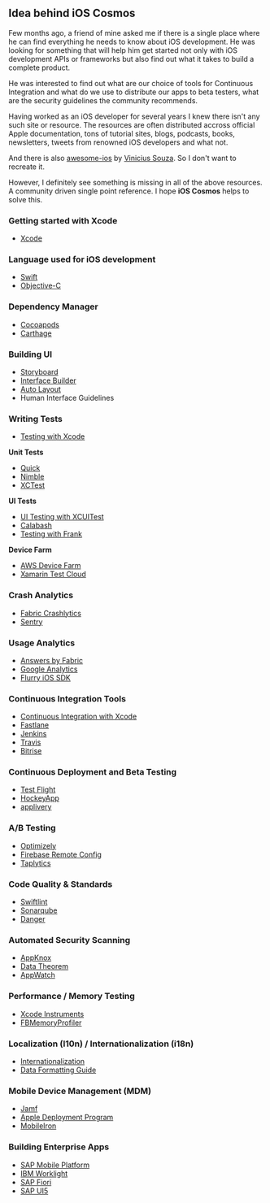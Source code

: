## Idea behind iOS Cosmos

Few months ago, a friend of mine asked me if there is a single place where he can find everything he needs to know about iOS development. He was looking for something that will help him get started not only with iOS development APIs or frameworks but also find out what it takes to build a complete product. 

He was interested to find out what are our choice of tools for Continuous Integration and what do we use to distribute our apps to beta testers, what are the security guidelines the community recommends. 

Having worked as an iOS developer for several years I knew there isn't any such site or resource. The resources are often distributed accross official Apple documentation, tons of tutorial sites, blogs, podcasts, books, newsletters, tweets from renowned iOS developers and what not. 

And there is also [awesome-ios](https://github.com/vsouza/awesome-ios) by [Vinicius Souza](https://github.com/vsouza). So I don't want to recreate it. 

However, I definitely see something is missing in all of the above resources. A community driven single point reference. I hope **iOS Cosmos** helps to solve this.

### Getting started with Xcode

- [Xcode](https://developer.apple.com/xcode/)

### Language used for iOS development

- [Swift](https://developer.apple.com/swift/)
- [Objective-C](https://developer.apple.com/library/content/documentation/Cocoa/Conceptual/ProgrammingWithObjectiveC/Introduction/Introduction.html)

### Dependency Manager

- [Cocoapods](https://cocoapods.org)
- [Carthage](https://github.com/Carthage/Carthage)

### Building UI

- [Storyboard](https://developer.apple.com/library/content/documentation/General/Conceptual/Devpedia-CocoaApp/Storyboard.html)
- [Interface Builder](https://developer.apple.com/xcode/interface-builder/)
- [Auto Layout](https://developer.apple.com/library/content/documentation/UserExperience/Conceptual/AutolayoutPG/index.html)
- Human Interface Guidelines

### Writing Tests

- [Testing with Xcode](https://developer.apple.com/library/content/documentation/DeveloperTools/Conceptual/testing_with_xcode/chapters/01-introduction.html)

**Unit Tests**

- [Quick](https://github.com/Quick/Quick)
- [Nimble](https://github.com/Quick/Nimble)
- [XCTest](https://developer.apple.com/documentation/xctest)

**UI Tests**

- [UI Testing with XCUITest](https://developer.apple.com/library/content/documentation/DeveloperTools/Conceptual/testing_with_xcode/chapters/09-ui_testing.html)
- [Calabash](http://calaba.sh)
- [Testing with Frank](http://testingwithfrank.github.io)

**Device Farm**
- [AWS Device Farm](https://aws.amazon.com/device-farm/)
- [Xamarin Test Cloud](https://www.xamarin.com/test-cloud)

### Crash Analytics

- [Fabric Crashlytics](https://fabric.io/kits/ios/crashlytics)
- [Sentry](https://sentry.io)

### Usage Analytics

- [Answers by Fabric](https://fabric.io/kits/ios/answers)
- [Google Analytics](https://developers.google.com/analytics/devguides/collection/firebase/ios/)
- [Flurry iOS SDK](https://github.com/flurry/flurry-ios-sdk)

### Continuous Integration Tools

- [Continuous Integration with Xcode](https://developer.apple.com/library/content/documentation/IDEs/Conceptual/xcode_guide-continuous_integration/)
- [Fastlane](https://fastlane.tools)
- [Jenkins](https://jenkins.io/doc/)
- [Travis](https://travis-ci.com)
- [Bitrise](https://www.bitrise.io)

### Continuous Deployment and Beta Testing

- [Test Flight](https://developer.apple.com/testflight/)
- [HockeyApp](https://hockeyapp.net)
- [applivery](http://applivery.com)

### A/B Testing

- [Optimizely](https://www.optimizely.com)
- [Firebase Remote Config](https://firebase.google.com/docs/remote-config/)
- [Taplytics](https://taplytics.com/mobile-ab-testing/)

### Code Quality & Standards

- [Swiftlint](https://github.com/realm/SwiftLint)
- [Sonarqube](https://www.sonarqube.org)
- [Danger](https://github.com/danger/danger)

### Automated Security Scanning

- [AppKnox](https://www.appknox.com)
- [Data Theorem](https://www.datatheorem.com)
- [AppWatch](http://appwatch.io)

### Performance / Memory Testing

- [Xcode Instruments](https://developer.apple.com/library/content/documentation/DeveloperTools/Conceptual/InstrumentsUserGuide/index.html)
- [FBMemoryProfiler](https://github.com/facebook/FBMemoryProfiler)

### Localization (l10n) / Internationalization (i18n)

- [Internationalization](https://developer.apple.com/library/content/documentation/MacOSX/Conceptual/BPInternational/Introduction/Introduction.html)
- [Data Formatting Guide](https://developer.apple.com/library/content/documentation/Cocoa/Conceptual/DataFormatting/DataFormatting.html)

### Mobile Device Management (MDM)

- [Jamf](https://www.jamf.com/solutions/)
- [Apple Deployment Program](https://deploy.apple.com)
- [MobileIron](https://www.mobileiron.com)

### Building Enterprise Apps

- [SAP Mobile Platform](https://www.sap.com/sea/products/mobile-app-development-platform.html)
- [IBM Worklight](https://www.ibm.com/support/knowledgecenter/en/SSZH4A_6.0.0/com.ibm.worklight.getstart.doc/topics/c_overview.html)
- [SAP Fiori](https://www.sap.com/sea/products/fiori.html)
- [SAP UI5](https://sapui5.hana.ondemand.com)
